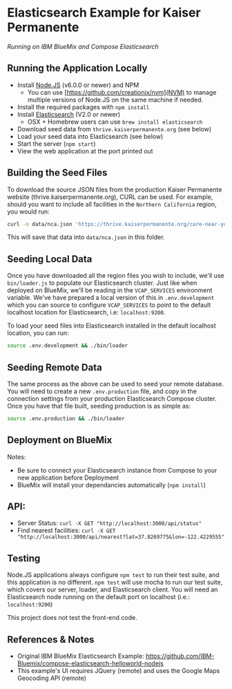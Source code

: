 # Elasticsearch Example for Kaiser Permanente
*Running on IBM BlueMix and Compose Elasticsearch*

## Running the Application Locally

- Install [Node.JS](https://nodejs.org) (v6.0.0 or newer) and NPM
  - You can use [https://github.com/creationix/nvm](NVM) to manage multiple versions of Node.JS on the same machine if needed.
- Install the required packages with `npm install`
- Install [Elasticsearch](https://www.elastic.co/products/elasticsearch) (V2.0 or newer)
  - OSX + Homebrew users can use `brew install elasticsearch`
- Download seed data from `thrive.kaiserpermanente.org` (see below)
- Load your seed data into Elasticsearch (see below)
- Start the server (`npm start`)
- View the web application at the port printed out

## Building the Seed Files

To download the source JSON files from the production Kaiser Permanente website (thrive.kaiserpermanente.org), CURL can be used.  For example, should you want to include all facilities in the `Northern California` region, you would run:

```bash
curl -o data/nca.json 'https://thrive.kaiserpermanente.org/care-near-you/northern-california/wp-admin/admin-ajax.php' --data 'action=LocatorFacility&nonce=3ccea1cefe&region=NCA'
```

This will save that data into `data/nca.json` in this folder.

## Seeding Local Data

Once you have downloaded all the region files you wish to include, we'll use `bin/loader.js` to populate our Elasticsearch cluster.  Just like when deployed on BlueMix, we'll be reading in the `VCAP_SERVICES` environment variable.  We've have prepared a local version of this in `.env.development` which you can source to configure `VCAP_SERVICES` to point to the default localhost location for Elasticsearch, i.e: `localhost:9200`.

To load your seed files into Elasticsearch installed in the default localhost location, you can run:

```bash
source .env.development && ./bin/loader
```

## Seeding Remote Data

The same process as the above can be used to seed your remote database.  You will need to create a new `.env.production` file, and copy in the connection settings from your production Elasticsearch Compose cluster.  Once you have that file built, seeding production is as simple as:

```bash
source .env.production && ./bin/loader
```

## Deployment on BlueMix

Notes:
- Be sure to connect your Elasticsearch instance from Compose to your new application before Deployment
- BlueMix will install your dependancies automatically (`npm install`)

## API:
- Server Status: `curl -X GET "http://localhost:3000/api/status"`
- Find nearest facilities: `curl -X GET "http://localhost:3000/api/nearest?lat=37.8269775&lon=-122.4229555"`

## Testing

Node.JS applications always configure `npm test` to run their test suite, and this application is no different. `npm test` will use mocha to run our test suite, which covers our server, loader, and Elasticsearch client.  You will need an Elasticsearch node running on the default port on localhost (i.e.: `localhost:9200`)

This project does not test the front-end code.

## References & Notes

- Original IBM BlueMix Elasticsearch Example: https://github.com/IBM-Bluemix/compose-elasticsearch-helloworld-nodejs
- This example's UI requires JQuery (remote) and uses the Google Maps Geocoding API (remote)

